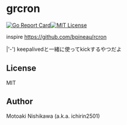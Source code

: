 grcron
====

[![Go Report Card](https://goreportcard.com/badge/github.com/ichirin2501/grcron)](https://goreportcard.com/report/github.com/ichirin2501/grcron)[![MIT License](http://img.shields.io/badge/license-MIT-blue.svg?style=flat)](LICENSE)  

inspire https://github.com/bpineau/rcron  

|'-') keepalivedと一緒に使ってkickするやつだよ  

## License
MIT

## Author

Motoaki Nishikawa (a.k.a. ichirin2501)
